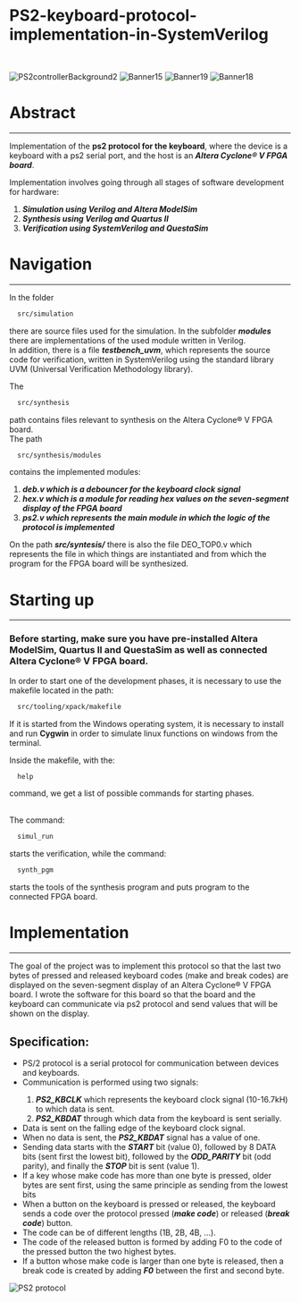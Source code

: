 # PS2-keyboard-protocol-implementation-in-SystemVerilog

<br />

![PS2controllerBackground2](https://user-images.githubusercontent.com/92127059/227193010-e34ea40c-71a8-4dda-ae5a-c853211aa4d1.png)
![Banner15](https://user-images.githubusercontent.com/92127059/228582735-81d34779-0a44-4ca6-ae41-685e6c02ff9d.png)
![Banner19](https://user-images.githubusercontent.com/92127059/228585493-7dcf2ce3-5500-4081-bf9d-a384a7571ec9.png)
![Banner18](https://user-images.githubusercontent.com/92127059/228585505-382cfbc1-1c51-4e80-b4f7-fef7dde29c58.png)

<h1> Abstract </h1>
<hr/>
Implementation of the <b>ps2 protocol for the keyboard</b>, where the device is a keyboard with a ps2 serial port, and the host is an <b><i>Altera Cyclone® V FPGA board</i></b>.

Implementation involves going through all stages of software development for hardware:
<ol>
  <li><b><i>Simulation using Verilog and Altera ModelSim</i></b></li>
  <li><b><i>Synthesis using Verilog and Quartus II</i></b></li>
  <li><b><i>Verification using SystemVerilog and QuestaSim</i></b></li>
</ol>


<h1>Navigation</h1>
<hr/>

In the folder 
```html
  src/simulation
```
there are source files used for the simulation.
In the subfolder <b><i>modules</i></b> there are implementations of the used module written in Verilog.
<br />
In addition, there is a file <b><i>testbench_uvm</i></b>, which represents the source code for verification, written in SystemVerilog using the standard library UVM (Universal Verification Methodology library).



The 
```html
  src/synthesis
```
path contains files relevant to synthesis on the Altera Cyclone® V FPGA board.
<br/>
The path 
```html
  src/synthesis/modules
```
contains the implemented modules:
<ol>
<li><b><i>deb.v which is a debouncer for the keyboard clock signal</i></b></li>
<li><b><i>hex.v which is a module for reading hex values on the seven-segment display of the FPGA board</i></b></li>
<li><b><i>ps2.v which represents the main module in which the logic of the protocol is implemented</i></b></li>
</ol>

On the path <b><i>src/syntesis/</i></b> there is also the file DEO_TOP0.v which represents the file in which things are instantiated and from which the program for the FPGA board will be synthesized.


<h1>Starting up</h1>
<hr/>

<h3>Before starting, make sure you have pre-installed Altera ModelSim, Quartus II and QuestaSim as well as connected Altera Cyclone® V FPGA board. </h3>

In order to start one of the development phases, it is necessary to use the makefile located in the path:
```html
  src/tooling/xpack/makefile
```

If it is started from the Windows operating system, it is necessary to install and run <b>Cygwin</b> in order to simulate linux functions on windows from the terminal.

Inside the makefile, with the:
```html
  help
```
command, we get a list of possible commands for starting phases.

<br />
The command:

```html
  simul_run
```

starts the verification, while the command:
 
```html
  synth_pgm
```

starts the tools of the synthesis program and puts program to the connected FPGA board.

<h1>Implementation</h1>
<hr/>
The goal of the project was to implement this protocol so that the last two bytes of pressed and released keyboard codes (make and break codes) are displayed on the seven-segment display of an Altera Cyclone® V FPGA board. 
I wrote the software for this board so that the board and the keyboard can communicate via ps2 protocol and send values that will be shown on the display.


<h2>Specification:</h2>
  <ul>
    <li>PS/2 protocol is a serial protocol for communication between devices and keyboards.</li>
    <li>Communication is performed using two signals:</li>
    <ol> 
      <li><b><i>PS2_KBCLK</i></b> which represents the keyboard clock signal (10-16.7kH) to which data is sent.</li>
      <li><b><i>PS2_KBDAT</i></b> through which data from the keyboard is sent serially.</li>
    </ol>
    <li>Data is sent on the falling edge of the keyboard clock signal.</li>
    <li>When no data is sent, the <b><i>PS2_KBDAT</i></b> signal has a value of one.</li>
    <li>Sending data starts with the <b><i>START</i></b> bit (value 0), followed by 8 DATA bits (sent first
the lowest bit), followed by the <b><i>ODD_PARITY</i></b> bit (odd parity), and finally the <b><i>STOP</i></b> bit is sent
(value 1).</li>
    <li>If a key whose make code has more than one byte is pressed, older bytes are sent first, using the same principle as sending from the lowest bits</li>
    <li>When a button on the keyboard is pressed or released, the keyboard sends a code over the protocol
pressed (<b><i>make code</i></b>) or released (<b><i>break code</i></b>) button.</li>
    <li>The code can be of different lengths (1B, 2B, 4B, ...).</li>
    <li>The code of the released button is formed by adding F0 to the code of the pressed button
the two highest bytes.</li>
    <li>If a button whose make code is larger than one byte is released, then a break code is created by adding <b><i>F0</i></b> between the first and second byte.</li>
  </ul> 


![PS2 protocol](https://user-images.githubusercontent.com/92127059/214636730-5efa16aa-2b93-4855-afef-f4641048e39a.png)




